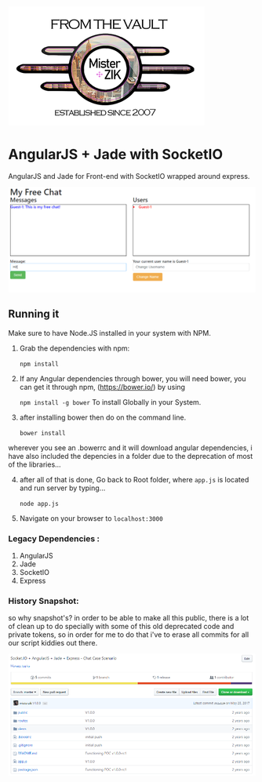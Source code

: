 ![alt text](from-the-vault-misterzik.png "FROM THE VAULT")

# AngularJS + Jade with SocketIO 

AngularJS and Jade for Front-end with SocketIO wrapped around express. 

![alt text](demo.png "FROM THE VAULT")

## Running it

Make sure to have Node.JS installed in your system with NPM.

 1) Grab the dependencies with npm:

    `npm install`

2) If any Angular dependencies through bower, you will need bower, you can get it through npm, (https://bower.io/) by using

    `npm install -g bower`
To install Globally in your System.

3) after installing bower then do on the command line.

    `bower install`

wherever you see an .bowerrc and it will download angular dependencies, i have also included the depencies in a folder due to the deprecation of most of the libraries...

4) after all of that is done, Go back to Root folder, where `app.js` is located and run server by typing...

    `node app.js`

5) Navigate on your browser to `localhost:3000`


### Legacy Dependencies :

1) AngularJS
2) Jade
3) SocketIO
4) Express


### History Snapshot:

so why snapshot's? in order to be able to make all this public, there is a lot of clean up to do specially with some of this old deprecated code and private tokens, so in order for me to do that i've to erase all commits for all our script kiddies out there.

![alt text](history.png "FROM THE VAULT")
